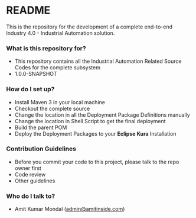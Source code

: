 # README #

This is the repository for the development of a complete end-to-end Industry 4.0 - Industrial Automation solution.

### What is this repository for? ###

* This repository contains all the Industrial Automation Related Source Codes for the complete subsystem
* 1.0.0-SNAPSHOT

### How do I set up? ###

* Install Maven 3 in your local machine
* Checkout the complete source
* Change the location in all the Deployment Package Definitions manually
* Change the location in Shell Script to get the final deployment
* Build the parent POM
* Deploy the Deployment Packages to your **Eclipse Kura** Installation

### Contribution Guidelines ###

* Before you commit your code to this project, please talk to the repo owner first
* Code review
* Other guidelines

### Who do I talk to? ###

* Amit Kumar Mondal (admin@amitinside.com)
